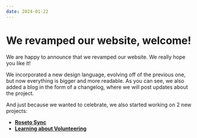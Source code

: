 ```yaml
---
date: 2024-01-22
---
```


# We revamped our website, welcome!

We are happy to announce that we revamped our website. We really hope you like it!

We incorporated a new design language, evolving off of the previous one, but now
everything is bigger and more readable. As you can see, we also added a blog
in the form of a changelog, where we will post updates about the project.

And just because we wanted to celebrate, we also started working on 2 new projects:

- [**Roseto Sync**](https://docs.roseto.co/project-specs/roseto-20240113)
- [**Learning about Volunteering**](https://docs.roseto.co/project-specs/roseto-20240110)